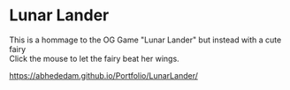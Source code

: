 # Lunar Lander
This is a hommage to the OG Game "Lunar Lander" but instead with a cute fairy <br>
Click the mouse to let the fairy beat her wings. 

https://abhededam.github.io/Portfolio/LunarLander/
